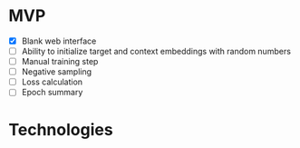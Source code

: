 # MVP
- [X] Blank web interface
- [ ] Ability to initialize target and context embeddings with random numbers
- [ ] Manual training step
- [ ] Negative sampling
- [ ] Loss calculation
- [ ] Epoch summary

# Technologies
